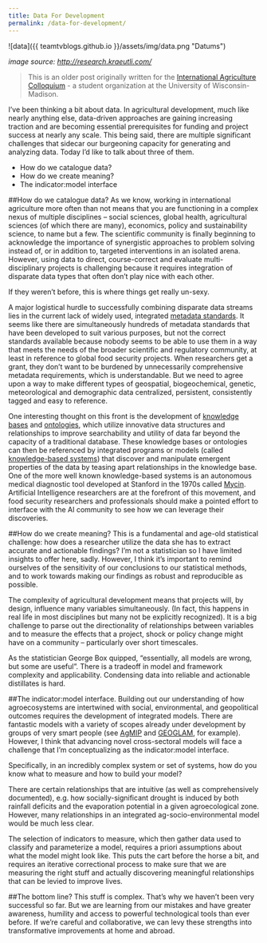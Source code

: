 ```yaml
---
title: Data For Development
permalink: /data-for-development/
---
```


![data]({{ teamtvblogs.github.io }}/assets/img/data.png "Datums")

_image source: http://research.kraeutli.com/_
> This is an older post originally written for the <a href="iacmadison.org">International Agriculture Colloquium</a> - a student organization at the University of Wisconsin-Madison.

I’ve been thinking a bit about data. In agricultural development, much like nearly anything else, data-driven approaches are gaining increasing traction and are becoming essential prerequisites for funding and project success at nearly any scale. This being said, there are multiple significant challenges that sidecar our burgeoning capacity for generating and analyzing data. Today I’d like to talk about three of them.

* How do we catalogue data?
* How do we create meaning?
* The indicator:model interface

##How do we catalogue data?
As we know, working in international agriculture more often than not means that you are functioning in a complex nexus of multiple disciplines – social sciences, global health, agricultural sciences (of which there are many), economics, policy and sustainability science, to name but a few. The scientific community is finally beginning to acknowledge the importance of synergistic approaches to problem solving instead of, or in addition to, targeted interventions in an isolated arena. However, using data to direct, course-correct and evaluate multi-disciplinary projects is challenging because it requires integration of disparate data types that often don’t play nice with each other.

If they weren’t before, this is where things get really un-sexy.

A major logistical hurdle to successfully combining disparate data streams lies in the current lack of widely used, integrated <a href="http://www.dcc.ac.uk/resources/briefing-papers/standards-watch-papers/what-are-metadata-standards">metadata standards</a>. It seems like there are simultaneously hundreds of metadata standards that have been developed to suit various purposes, but not the correct standards available because nobody seems to be able to use them in a way that meets the needs of the broader scientific and regulatory community, at least in reference to global food security projects. When researchers get a grant, they don’t want to be burdened by unnecessarily comprehensive metadata requirements, which is understandable. But we need to agree upon a way to make different types of geospatial, biogeochemical, genetic, meteorological and demographic data centralized, persistent, consistently tagged and easy to reference.

One interesting thought on this front is the development of <a href="http://en.wikipedia.org/wiki/Knowledge_base">knowledge bases</a> and <a href="http://en.wikipedia.org/wiki/Ontology_(information_science)">ontologies</a>, which utilize innovative data structures and relationships to improve searchability and utility of data far beyond the capacity of a traditional database. These knowledge bases or ontologies can then be referenced by integrated programs or models (called <a href="http://en.wikipedia.org/wiki/Knowledge-based_systems">knowledge-based systems</a>) that discover and manipulate emergent properties of the data by teasing apart relationships in the knowledge base. One of the more well known knowledge-based systems is an autonomous medical diagnostic tool developed at Stanford in the 1970s called <a href="https://www.amia.org/staff/eshortliffe/Buchanan-Shortliffe-1984/MYCIN%20Book.htm">Mycin</a>. Artificial Intelligence researchers are at the forefront of this movement, and food security researchers and professionals should make a pointed effort to interface with the AI community to see how we can leverage their discoveries.


##How do we create meaning?
This is a fundamental and age-old statistical challenge: how does a researcher utilize the data she has to extract accurate and actionable findings? I’m not a statistician so I have limited insights to offer here, sadly. However, I think it’s important to remind ourselves of the sensitivity of our conclusions to our statistical methods, and to work towards making our findings as robust and reproducible as possible.

The complexity of agricultural development means that projects will, by design, influence many variables simultaneously. (In fact, this happens in real life in most disciplines but many not be explicitly recognized). It is a big challenge to parse out the directionality of relationships between variables and to measure the effects that a project, shock or policy change might have on a community – particularly over short timescales.

As the statistician George Box quipped, “essentially, all models are wrong, but some are useful”. There is a tradeoff in model and framework complexity and applicability. Condensing data into reliable and actionable distillates is hard.

 

##The indicator:model interface.
Building out our understanding of how agroecosystems are intertwined with social, environmental, and geopolitical outcomes requires the development of integrated models. There are fantastic models with a variety of scopes already under development by groups of very smart people (see <a href="http://www.agmip.org/">AgMIP</a> and <a href="http://geoglam-crop-monitor.org/">GEOGLAM</a>, for example). However, I think that advancing novel cross-sectoral models will face a challenge that I’m conceptualizing as the indicator:model interface.

Specifically, in an incredibly complex system or set of systems, how do you know what to measure and how to build your model?

There are certain relationships that are intuitive (as well as comprehensively documented), e.g. how socially-significant drought is induced by both rainfall deficits and the evaporation potential in a given agroecological zone. However, many relationships in an integrated ag-socio-environmental model would be much less clear.

The selection of indicators to measure, which then gather data used to classify and parameterize a model, requires a priori assumptions about what the model might look like. This puts the cart before the horse a bit, and requires an iterative correctional process to make sure that we are measuring the right stuff and actually discovering meaningful relationships that can be levied to improve lives.

##The bottom line?
This stuff is complex. That’s why we haven’t been very successful so far. But we are learning from our mistakes and have greater awareness, humility and access to powerful technological tools than ever before. If we’re careful and collaborative, we can levy these strengths into transformative improvements at home and abroad.